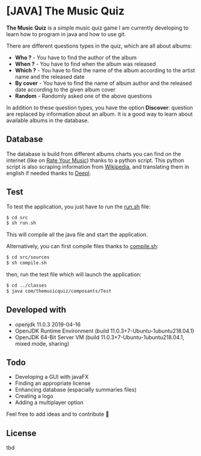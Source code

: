 # [JAVA] The Music Quiz

**The Music Quiz** is a simple music quiz game I am currently developing to learn how to program in java and how to use git.

There are different questions types in the quiz, which are all about albums:

  - __Who ?__ - You have to find the author of the album
  - __When ?__ - You have to find when the album was released
  - __Which ?__ - You have to find the name of the album according to the artist name and the released date
  - __By cover__ - You have to find the name of album author and the released date according to the given album cover
  - __Random__ - Randomly asked one of the above questions

In addition to these question types, you have the option __Discover__: question are replaced by information about an album. It is a good way to learn about available albums in the database.


## Database
The database is build from different albums charts you can find on the internet (like on [Rate Your Music]) thanks to a python script. This python script is also scraping information from [Wikipedia], and translating them in english if needed thanks to [Deepl].

## Test
To test the application, you just have to run the [run.sh] file:
```sh
$ cd src
$ sh run.sh
```

This will compile all the java file and start the application.

Alternatively, you can first compile files thanks to [compile.sh]:
```sh
$ cd src/sources
$ sh compile.sh
```

then, run the test file which will launch the application:
```sh
$ cd ../classes
$ java com/themusicquiz/composants/Test
```

## Developed with
  - openjdk 11.0.3 2019-04-16
  - OpenJDK Runtime Environment (build 11.0.3+7-Ubuntu-1ubuntu218.04.1)
  - OpenJDK 64-Bit Server VM (build 11.0.3+7-Ubuntu-1ubuntu218.04.1, mixed mode, sharing)

## Todo
  - Developing a GUI with javaFX
  - Finding an appropriate license
  - Enhancing database (espacially summaries files)
  - Creating a logo
  - Adding a multiplayer option

Feel free to add ideas and to contribute :metal:

## License
tbd






   [compile.sh]: <https://github.com/AlexandreLadriere/TheMusicQuiz_JAVA/tree/master/src/sources>
   [run.sh]: <https://github.com/AlexandreLadriere/TheMusicQuiz_JAVA/blob/master/src/run.sh>
   [Rate Your Music]: <https://rateyourmusic.com/>
   [Wikipedia]: <https://www.wikipedia.org/>
   [Deepl]: <https://www.deepl.com/translator>